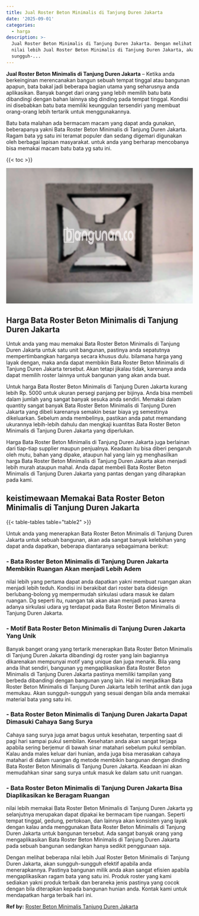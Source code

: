 ```yaml
---
title: Jual Roster Beton Minimalis di Tanjung Duren Jakarta
date: '2025-09-01'
categories:
  - harga
description: >-
  Jual Roster Beton Minimalis di Tanjung Duren Jakarta. Dengan melihat beberapa
  nilai lebih Jual Roster Beton Minimalis di Tanjung Duren Jakarta, akan
  sungguh-...
---
```


**Jual Roster Beton Minimalis di Tanjung Duren Jakarta** – Ketika anda berkeinginan merencanakan bangun sebuah tempat tinggal atau bangunan apapun, bata bakal jadi beberapa bagian utama yang seharusnya anda aplikasikan. Banyak banget dari orang yang lebih memilih batu bata dibandingi dengan bahan lainnya sbg dinding pada tempat tinggal. Kondisi ini disebabkan batu bata memiliki keunggulan tersendiri yang membuat orang-orang lebih tertarik untuk menggunakannya.

Batu bata malahan ada bermacam macam yang dapat anda gunakan, beberapanya yakni Bata Roster Beton Minimalis di Tanjung Duren Jakarta. Ragam bata yg satu ini teramat populer dan sedang digemari digunakan oleh berbagai lapisan masyarakat. untuk anda yang berharap mencobanya bisa memakai macam batu bata yg satu ini.

{{< toc >}}

![Jual Roster Beton Minimalis di Tanjung Duren Jakarta](/images/bata-roster-minimalis-26.png)

## Harga Bata Roster Beton Minimalis di Tanjung Duren Jakarta

Untuk anda yang mau memakai Bata Roster Beton Minimalis di Tanjung Duren Jakarta untuk satu unit bangunan, pastinya anda sepatutnya mempertimbangkan harganya secara khusus dulu. bilamana harga yang layak dengan, maka anda dapat membikin Bata Roster Beton Minimalis di Tanjung Duren Jakarta tersebut. Akan tetapi jikalau tidak, karenanya anda dapat memilih roster lainnya untuk bangunan yang akan anda buat.

Untuk harga Bata Roster Beton Minimalis di Tanjung Duren Jakarta kurang lebih Rp. 5000 untuk ukuran persegi panjang per bijinya. Anda bisa membeli dalam jumlah yang sangat banyak sesuka anda sendiri. Memakai dalam quantity sangat banyak Bata Roster Beton Minimalis di Tanjung Duren Jakarta yang dibeli karenanya semakin besar biaya yg semestinya dikeluarkan. Sebelum anda membelinya, pastikan anda patut memandang ukurannya lebih-lebih dahulu dan mengkaji kuantitas Bata Roster Beton Minimalis di Tanjung Duren Jakarta yang diperlukan.

Harga Bata Roster Beton Minimalis di Tanjung Duren Jakarta juga berlainan dari tiap-tiap supplier maupun penjualnya. Keadaan itu bisa diberi pengaruh oleh mutu, bahan yang dipake, ataupun hal yang lain yg menghasilkan harga Bata Roster Beton Minimalis di Tanjung Duren Jakarta akan menjadi lebih murah ataupun mahal. Anda dapat membeli Bata Roster Beton Minimalis di Tanjung Duren Jakarta yang pantas dengan yang diharapkan pada kami.

## keistimewaan Memakai Bata Roster Beton Minimalis di Tanjung Duren Jakarta

{{< table-tables table="table2" >}}

Untuk anda yang menerapkan Bata Roster Beton Minimalis di Tanjung Duren Jakarta untuk sebuah bangunan, akan ada sangat banyak kelebihan yang dapat anda dapatkan, beberapa diantaranya sebagaimana berikut:

### \- Bata Roster Beton Minimalis di Tanjung Duren Jakarta Membikin Ruangan Akan menjadi Lebih Adem

nilai lebih yang pertama dapat anda dapatkan yakni membuat ruangan akan menjadi lebih teduh. Kondisi ini berakibat dari roster bata didesign berlubang-bolong yg mempermudah sirkulasi udara masuk ke dalam ruangan. Dg seperti itu, ruangan tak akan akan menjadi panas karena adanya sirkulasi udara yg terdapat pada Bata Roster Beton Minimalis di Tanjung Duren Jakarta.

### \- Motif Bata Roster Beton Minimalis di Tanjung Duren Jakarta Yang Unik

Banyak banget orang yang tertarik menerapkan Bata Roster Beton Minimalis di Tanjung Duren Jakarta dibandingi dg roster yang lain bagiannya dikarenakan mempunyai motif yang unique dan juga menarik. Bila yang anda lihat sendiri, bangunan yg mengaplikasikan Bata Roster Beton Minimalis di Tanjung Duren Jakarta pastinya memiliki tampilan yang berbeda dibandingi dengan bangunan yang lain. Hal ini menjadikan Bata Roster Beton Minimalis di Tanjung Duren Jakarta lebih terlihat antik dan juga memukau. Akan sungguh-sungguh yang sesuai dengan bila anda memakai material bata yang satu ini.

### \- Bata Roster Beton Minimalis di Tanjung Duren Jakarta Dapat Dimasuki Cahaya Sang Surya

Cahaya sang surya juga amat bagus untuk kesehatan, terpenting saat di pagi hari sampai pukul sembilan. Kesehatan anda akan sangat terjaga apabila sering berjemur di bawah sinar matahari sebelum pukul sembilan. Kalau anda males keluar dari hunian, anda juga bisa merasakan cahaya matahari di dalam ruangan dg metode membikin bangunan dengan dinding Bata Roster Beton Minimalis di Tanjung Duren Jakarta. Keadaan ini akan memudahkan sinar sang surya untuk masuk ke dalam satu unit ruangan.

### \- Bata Roster Beton Minimalis di Tanjung Duren Jakarta Bisa Diaplikasikan ke Beragam Ruangan

nilai lebih memakai Bata Roster Beton Minimalis di Tanjung Duren Jakarta yg selanjutnya merupakan dapat dipakai ke bermacam tipe ruangan. Seperti tempat tinggal, gedung, pertokoan, dan lainnya akan konsisten yang layak dengan kalau anda menggunakan Bata Roster Beton Minimalis di Tanjung Duren Jakarta untuk bangunan tersebut. Ada sangat banyak orang yang mengaplikasikan Bata Roster Beton Minimalis di Tanjung Duren Jakarta pada sebuah bangunan sedangkan hanya sedikit penggunaan saja.

Dengan melihat beberapa nilai lebih Jual Roster Beton Minimalis di Tanjung Duren Jakarta, akan sungguh-sungguh efektif apabila anda menerapkannya. Pastinya bangunan milik anda akan sangat efisien apabila mengaplikasikan ragam bata yang satu ini. Produk roster yang kami sediakan yakni produk terbaik dan beraneka jenis pastinya yang cocok dengan bila diterapkan kepada bangunan hunian anda. Kontak kami untuk mendapatkan harga terbaik hari ini.

**Ref by:** [Roster Beton Minimalis Tanjung Duren Jakarta](https://id.wikipedia.org/wiki/Roster)
